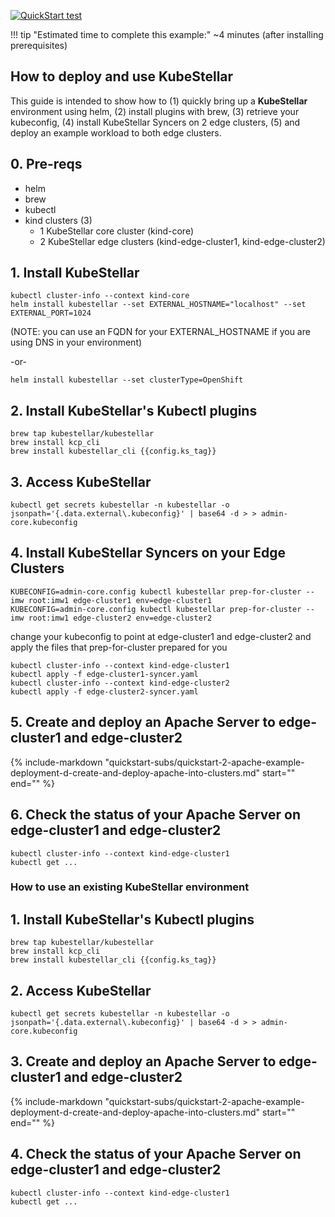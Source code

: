 
[![QuickStart test]({{config.repo_url}}/actions/workflows/docs-ecutable-qs.yml/badge.svg?branch={{config.ks_branch}})]({{config.repo_url}}/actions/workflows/docs-ecutable-qs.yml)&nbsp;&nbsp;&nbsp;


!!! tip "Estimated time to complete this example:" 
    ~4 minutes (after installing prerequisites)

## How to deploy and use KubeStellar

This guide is intended to show how to (1) quickly bring up a **KubeStellar** environment using helm, (2) install plugins with brew, (3) retrieve your kubeconfig, (4) install KubeStellar Syncers on 2 edge clusters, (5) and deploy an example workload to both edge clusters.

## 0. Pre-reqs

- helm
- brew
- kubectl
- kind clusters (3) 
   - 1 KubeStellar core cluster (kind-core)
   - 2 KubeStellar edge clusters (kind-edge-cluster1, kind-edge-cluster2)
   
## 1. Install KubeStellar

```
kubectl cluster-info --context kind-core
helm install kubestellar --set EXTERNAL_HOSTNAME="localhost" --set EXTERNAL_PORT=1024
```
   (NOTE: you can use an FQDN for your EXTERNAL_HOSTNAME if you are using DNS in your environment)

-or-

```
helm install kubestellar --set clusterType=OpenShift
```

## 2. Install KubeStellar's Kubectl plugins

```
brew tap kubestellar/kubestellar
brew install kcp_cli
brew install kubestellar_cli {{config.ks_tag}}
```

## 3. Access KubeStellar

```
kubectl get secrets kubestellar -n kubestellar -o jsonpath='{.data.external\.kubeconfig}' | base64 -d > > admin-core.kubeconfig
```

## 4. Install KubeStellar Syncers on your Edge Clusters

```
KUBECONFIG=admin-core.config kubectl kubestellar prep-for-cluster --imw root:imw1 edge-cluster1 env=edge-cluster1
KUBECONFIG=admin-core.config kubectl kubestellar prep-for-cluster --imw root:imw1 edge-cluster2 env=edge-cluster2
```

change your kubeconfig to point at edge-cluster1 and edge-cluster2 and apply the files that prep-for-cluster prepared for you

```
kubectl cluster-info --context kind-edge-cluster1
kubectl apply -f edge-cluster1-syncer.yaml
kubectl cluster-info --context kind-edge-cluster2
kubectl apply -f edge-cluster2-syncer.yaml
```

## 5. Create and deploy an Apache Server to edge-cluster1 and edge-cluster2

{%
   include-markdown "quickstart-subs/quickstart-2-apache-example-deployment-d-create-and-deploy-apache-into-clusters.md"
   start="<!--quickstart-2-apache-example-deployment-d-create-and-deploy-apache-into-clusters-start-->"
   end="<!--quickstart-2-apache-example-deployment-d-create-and-deploy-apache-into-clusters-end-->"
%}

## 6. Check the status of your Apache Server on edge-cluster1 and edge-cluster2

```
kubectl cluster-info --context kind-edge-cluster1
kubectl get ...
```

### How to use an existing KubeStellar environment

## 1. Install KubeStellar's Kubectl plugins

```
brew tap kubestellar/kubestellar
brew install kcp_cli
brew install kubestellar_cli {{config.ks_tag}}
```

## 2. Access KubeStellar

```
kubectl get secrets kubestellar -n kubestellar -o jsonpath='{.data.external\.kubeconfig}' | base64 -d > > admin-core.kubeconfig
```

## 3. Create and deploy an Apache Server to edge-cluster1 and edge-cluster2

{%
   include-markdown "quickstart-subs/quickstart-2-apache-example-deployment-d-create-and-deploy-apache-into-clusters.md"
   start="<!--quickstart-2-apache-example-deployment-d-create-and-deploy-apache-into-clusters-start-->"
   end="<!--quickstart-2-apache-example-deployment-d-create-and-deploy-apache-into-clusters-end-->"
%}

## 4. Check the status of your Apache Server on edge-cluster1 and edge-cluster2

```
kubectl cluster-info --context kind-edge-cluster1
kubectl get ...
```